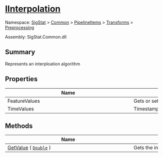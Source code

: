 # [IInterpolation](./IInterpolation.md)

Namespace: [SigStat]() > [Common](./../../../README.md) > [PipelineItems]() > [Transforms]() > [Preprocessing](./README.md)

Assembly: SigStat.Common.dll

## Summary
Represents an interploation algorithm

## Properties

| Name | Summary | 
| --- | --- | 
| FeatureValues<div style="width: 400px">| Gets or sets the feature values.<div style="width: 400px">| <br>
| TimeValues<div style="width: 400px">| Timestamps<div style="width: 400px">| <br>


## Methods

| Name | Summary | 
| --- | --- | 
| [GetValue](./Methods/IInterpolation-100663760.md) ( [`Double`](https://docs.microsoft.com/en-us/dotnet/api/System.Double) )<div style="width: 400px">| Gets the interpolated value at a given timestamp<div style="width: 400px">| <br>


